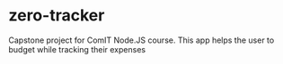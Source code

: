 # zero-tracker
Capstone project for ComIT Node.JS course.
This app helps the user to budget while tracking their expenses 
